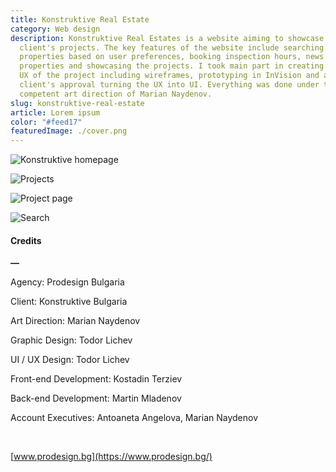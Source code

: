 ```yaml
---
title: Konstruktive Real Estate
category: Web design
description: Konstruktive Real Estates is a website aiming to showcase our
  client's projects. The key features of the website include searching for
  properties based on user preferences, booking inspection hours, news about the
  properties and showcasing the projects. I took main part in creating the whole
  UX of the project including wireframes, prototyping in InVision and after
  client's approval turning the UX into UI. Everything was done under the
  competent art direction of Marian Naydenov.
slug: konstruktive-real-estate
article: Lorem ipsum
color: "#feed17"
featuredImage: ./cover.png
---
```

![Konstruktive homepage](homepage.png)

![Projects](projects.png)

![Project page](project-available.png)

![Search](search.png)

#### **Credits**

**—**

Agency: Prodesign Bulgaria

Client: Konstruktive Bulgaria

Art Direction: Marian Naydenov

Graphic Design: Todor Lichev

UI / UX Design: Todor Lichev 

Front-end Development: Kostadin Terziev

Back-end Development: Martin Mladenov

Account Executives: Antoaneta Angelova, Marian Naydenov

<br/>

[www.prodesign.bg](https://www.prodesign.bg/)
